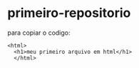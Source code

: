 # primeiro-repositorio

para copiar o codigo:
```
<html>
  <h1>meu primeiro arquivo em html</h1>
  </html>
```
